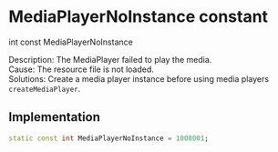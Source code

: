 


# MediaPlayerNoInstance constant







int const MediaPlayerNoInstance
  




<p>Description: The MediaPlayer failed to play the media. <br>Cause: The resource file is not loaded. <br> Solutions: Create a media player instance before using media players <code>createMediaPlayer</code>.</p>



## Implementation

```dart
static const int MediaPlayerNoInstance = 1008001;
```








